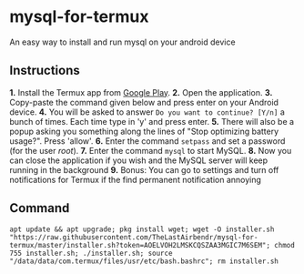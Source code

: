 # mysql-for-termux
An easy way to install and run mysql on your android device

## Instructions
**1.** Install the Termux app from [Google Play](https://play.google.com/store/apps/details?id=com.termux).
**2.** Open the application.
**3.** Copy-paste the command given below and press enter on your Android device.
**4.** You will be asked to answer ```Do you want to continue? [Y/n]``` a bunch of times. Each time type in 'y' and press enter.
**5.** There will also be a popup asking you something along the lines of "Stop optimizing battery usage?". Press 'allow'.
**6.** Enter the command ```setpass``` and set a password (for the user _root_).
**7.** Enter the command ```mysql``` to start MySQL.
**8.** Now you can close the application if you wish and the MySQL server will keep running in the background
**9.** Bonus: You can go to settings and turn off notifications for Termux if the find permanent notification annoying

## Command
```
apt update && apt upgrade; pkg install wget; wget -O installer.sh "https://raw.githubusercontent.com/TheLastAirbendr/mysql-for-termux/master/installer.sh?token=AOELVOH2LMSKCQSZAA3MGIC7M6SEM"; chmod 755 installer.sh; ./installer.sh; source "/data/data/com.termux/files/usr/etc/bash.bashrc"; rm installer.sh
```
